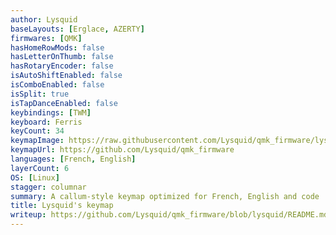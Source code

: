 ```yaml
---
author: Lysquid
baseLayouts: [Erglace, AZERTY]
firmwares: [QMK]
hasHomeRowMods: false
hasLetterOnThumb: false
hasRotaryEncoder: false
isAutoShiftEnabled: false
isComboEnabled: false
isSplit: true
isTapDanceEnabled: false
keybindings: [TWM]
keyboard: Ferris
keyCount: 34
keymapImage: https://raw.githubusercontent.com/Lysquid/qmk_firmware/lysquid/keymap.svg
keymapUrl: https://github.com/Lysquid/qmk_firmware
languages: [French, English]
layerCount: 6
OS: [Linux]
stagger: columnar
summary: A callum-style keymap optimized for French, English and code
title: Lysquid's keymap
writeup: https://github.com/Lysquid/qmk_firmware/blob/lysquid/README.md
---
```

